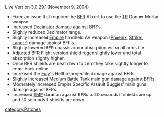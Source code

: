 Live Version 3.0.29.1 (November 9, 2004)

- Fixed an issue that required the [BFR](BFR.md) AI cert to
  use the [TR](TR.md) Gunner Mortar weapon.
- Increased [Decimator](Decimator.md) damage against BFR's.
- Slightly reduced Decimator range.
- Slightly increased [Empire](Empire.md) handheld AV weapon
  ([Phoenix](Phoenix.md), [Striker](Striker.md),
  [Lancer](Lancer.md)) damage against BFR's.
- Slightly lowered BFR chassis armor absorption vs. small arms fire.
- Adjusted BFR Flight version shield regen slightly lower and total
  absorption slightly higher.
- Once BFR shields are beat down to zero they take slightly longer to
  come back online.
- Increased the [Fury](Fury.md)'s Hellfire projectile damage
  against BFRs.
- Slightly increased [Medium Battle
  Tank](Medium_Battle_Tank.md) main gun damage against BFRs.
- Moderately increased Empire Specific Assault Buggies' main guns
  damage against BFRs.
- Increased [EMP](EMP.md) duration against BFRs to 20 seconds
  if shields are up and 30 seconds if shields are down.

[category:Patches](category:Patches.md)
